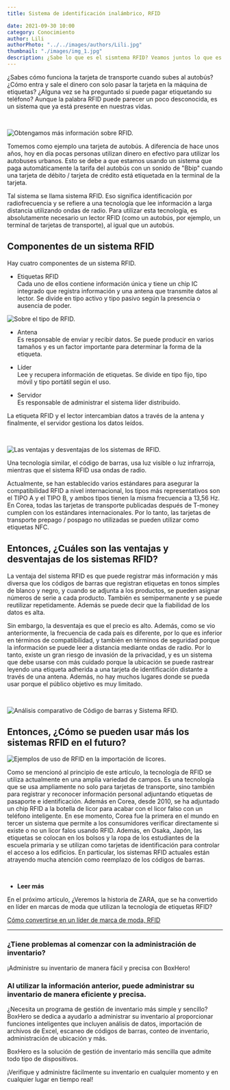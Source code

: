 ```yaml
---
title: Sistema de identificación inalámbrico, RFID

date: 2021-09-30 10:00
category: Conocimiento
author: Lili
authorPhoto: "../../images/authors/Lili.jpg"
thumbnail: "./images/img_1.jpg"
description: ¿Sabe lo que es el sismtema RFID? Veamos juntos lo que es RFID.
---
```


¿Sabes cómo funciona la tarjeta de transporte cuando subes al autobús? ¿Cómo entra y sale el dinero con solo pasar la tarjeta en la máquina de etiquetas? ¿Alguna vez se ha preguntado si puede pagar etiquetando su teléfono? Aunque la palabra RFID puede parecer un poco desconocida, es un sistema que ya está presente en nuestras vidas.

<br/>

![Obtengamos más información sobre RFID.](images/img_2.jpg)

Tomemos como ejemplo una tarjeta de autobús. A diferencia de hace unos años, hoy en día pocas personas utilizan dinero en efectivo para utilizar los autobuses urbanos. Esto se debe a que estamos usando un sistema que paga automáticamente la tarifa del autobús con un sonido de "Bbip" cuando una tarjeta de débito / tarjeta de crédito está etiquetada en la terminal de la tarjeta.

Tal sistema se llama sistema RFID. Eso significa identificación por radiofrecuencia y se refiere a una tecnología que lee información a larga distancia utilizando ondas de radio. Para utilizar esta tecnología, es absolutamente necesario un lector RFID (como un autobús, por ejemplo, un terminal de tarjetas de transporte), al igual que un autobús.

## Componentes de un sistema RFID

Hay cuatro componentes de un sistema RFID.

- Etiquetas RFID<br/>
Cada uno de ellos contiene información única y tiene un chip IC integrado que registra información y una antena que transmite datos al lector. Se divide en tipo activo y tipo pasivo según la presencia o ausencia de poder.

![Sobre el tipo de RFID.](images/img_3.png)

- Antena<br/>
Es responsable de enviar y recibir datos. Se puede producir en varios tamaños y es un factor importante para determinar la forma de la etiqueta.

- Líder<br/>
Lee y recupera información de etiquetas. Se divide en tipo fijo, tipo móvil y tipo portátil según el uso.

- Servidor<br/>
Es responsable de administrar el sistema líder distribuido.

<tip-box>

La etiqueta RFID y el lector intercambian datos a través de la antena y finalmente, el servidor gestiona los datos leídos.

</tip-box>

<br/>

![Las ventajas y desventajas de los sistemas de RFID.](images/img_4.jpg)

Una tecnología similar, el código de barras, usa luz visible o luz infrarroja, mientras que el sistema RFID usa ondas de radio.

Actualmente, se han establecido varios estándares para asegurar la compatibilidad RFID a nivel internacional, los tipos más representativos son el TIPO A y el TIPO B, y ambos tipos tienen la misma frecuencia a 13,56 Hz. En Corea, todas las tarjetas de transporte publicadas después de T-money cumplen con los estándares internacionales. Por lo tanto, las tarjetas de transporte prepago / pospago no utilizadas se pueden utilizar como etiquetas NFC.

## Entonces, ¿Cuáles son las ventajas y desventajas de los sistemas RFID?

La ventaja del sistema RFID es que puede registrar más información y más diversa que los códigos de barras que registran etiquetas en tonos simples de blanco y negro, y cuando se adjunta a los productos, se pueden asignar números de serie a cada producto. También es semipermanente y se puede reutilizar repetidamente. Además se puede decir que la fiabilidad de los datos es alta.

Sin embargo, la desventaja es que el precio es alto. Además, como se vio anteriormente, la frecuencia de cada país es diferente, por lo que es inferior en términos de compatibilidad, y también en términos de seguridad porque la información se puede leer a distancia mediante ondas de radio. Por lo tanto, existe un gran riesgo de invasión de la privacidad, y es un sistema que debe usarse con más cuidado porque la ubicación se puede rastrear leyendo una etiqueta adherida a una tarjeta de identificación distante a través de una antena. Además, no hay muchos lugares donde se pueda usar porque el público objetivo es muy limitado.

<br/>

![Análisis comparativo de Código de barras y Sistema RFID.](images/img_5.png)

## Entonces, ¿Cómo se pueden usar más los sistemas RFID en el futuro?

![Ejemplos de uso de RFID en la importación de licores.](images/img_6.jpg)

Como se mencionó al principio de este artículo, la tecnología de RFID se utiliza actualmente en una amplia variedad de campos. Es una tecnología que se usa ampliamente no solo para tarjetas de transporte, sino también para registrar y reconocer información personal adjuntando etiquetas de pasaporte e identificación. Además en Corea, desde 2010, se ha adjuntado un chip RFID a la botella de licor para acabar con el licor falso con un teléfono inteligente. En ese momento, Corea fue la primera en el mundo en tercer un sistema que permite a los consumidores verificar directamente si existe o no un licor falos usando RFID. Además, en Osaka, Japón, las etiquetas se colocan en los bolsos y la ropa de los estudiantes de la escuela primaria y se utilizan como tarjetas de identificación para controlar el acceso a los edificios. En particular, los sistemas RFID actuales están atrayendo mucha atención como reemplazo de los códigos de barras.

<br/>

- **Leer más**

En el próximo artículo, ¿Veremos la historia de ZARA, que se ha convertido en líder en marcas de moda que utilizan la tecnología de etiquetas RFID?

[Cómo convertirse en un líder de marca de moda, RFID](/es/blog/posts/como-convertirse-en-un-lider-de-marca-de-moda-rfid)

<hr/>

### ¿Tiene problemas al comenzar con la administración de inventario?

¡Administre su inventario de manera fácil y precisa con BoxHero!

### Al utilizar la información anterior, puede administrar su inventario de manera eficiente y precisa.

¿Necesita un programa de gestión de inventario más simple y sencillo? BoxHero se dedica a ayudarlo a administrar su inventario al proporcionar funciones inteligentes que incluyen análisis de datos, importación de archivos de Excel, escaneo de códigos de barras, conteo de inventario, administración de ubicación y más.

BoxHero es la solución de gestión de inventario más sencilla que admite todo tipo de dispositivos.

¡Verifique y administre fácilmente su inventario en cualquier momento y en cualquier lugar en tiempo real!



